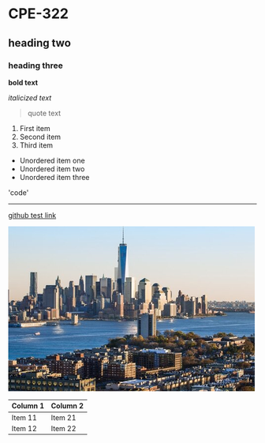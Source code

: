 # CPE-322
## heading two
### heading three

**bold text**

*italicized text*

> quote text

1. First item
2. Second item
3. Third item

- Unordered item one
- Unordered item two
- Unordered item three

'code'

---

[github test link](https://github.com/ARTorres22/CPE-322.git)

![example image](image.jpg)

| Column 1 | Column 2 |
| ----------- | ----------- |
| Item 11 | Item 21 |
| Item 12 | Item 22 |
